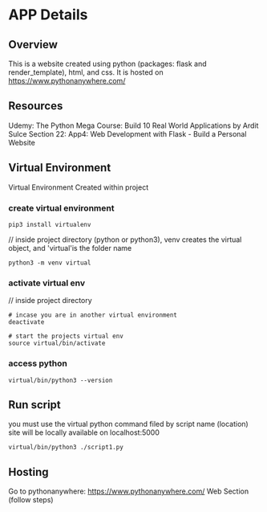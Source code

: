 # APP Details

## Overview

This is a website created using python (packages: flask and render_template), html, and css.
It is hosted on https://www.pythonanywhere.com/

## Resources

Udemy: The Python Mega Course: Build 10 Real World Applications
by Ardit Sulce
Section 22: App4: Web Development with Flask - Build a Personal Website

## Virtual Environment

Virtual Environment Created within project

### create virtual environment

```
pip3 install virtualenv
```

// inside project directory
(python or python3), venv creates the virtual object, and 'virtual'is the folder name

```
python3 -m venv virtual
```

### activate virtual env

// inside project directory

```
# incase you are in another virtual environment
deactivate

# start the projects virtual env
source virtual/bin/activate
```

### access python

```
virtual/bin/python3 --version
```

## Run script

you must use the virtual python command filed by script name (location)
site will be locally available on localhost:5000

```
virtual/bin/python3 ./script1.py
```

## Hosting

Go to pythonanywhere: https://www.pythonanywhere.com/
Web Section (follow steps)
